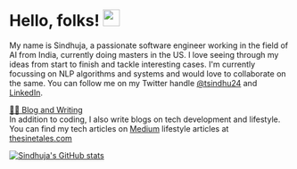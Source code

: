 # Hello, folks! <img src="https://raw.githubusercontent.com/MartinHeinz/MartinHeinz/master/wave.gif" width="30px">
My name is Sindhuja, a passionate software engineer working in the field of AI from India, currently doing masters in the US. I love seeing through my ideas from start to finish and tackle interesting cases. I'm currently focussing on NLP algorithms and systems and would love to collaborate on the same.
You can follow me on my Twitter handle <a href="https://twitter.com/tsindhu24">@tsindhu24</a> and <a href="https://www.linkedin.com/in/sindhuja-thogarrati-03b835152/">LinkedIn</a>.

<u>✍🏻 Blog and Writing</u><br>
In addition to coding, I also write blogs on tech development and lifestyle. You can find my tech articles on <a href="https://sindhujat.medium.com/">Medium</a> lifestyle articles at <a href="https://www.thesinetales.com">thesinetales.com</a>




[![Sindhuja's GitHub stats](https://github-readme-stats.vercel.app/api?username=tsindhuja&show_icons=true&theme=flag-india)](https://github.com/tsindhuja/github-readme-stats)
<!---
[![Top Langs](https://github-readme-stats.vercel.app/api/top-langs/?username=tsindhuja)](https://github.com/tsindhuja/github-readme-stats)
🔧 Technologies and Tools<br>
tsindhuja/tsindhuja is a ✨ special ✨ repository because its `README.md` (this file) appears on your GitHub profile.
You can click the Preview link to take a look at your changes.
--->
